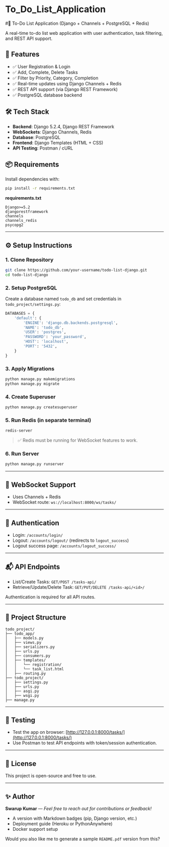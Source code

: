 # To_Do_List_Application
#📝 To-Do List Application (Django + Channels + PostgreSQL + Redis)

A real-time to-do list web application with user authentication, task filtering, and REST API support.

## 🚀 Features

- ✅ User Registration & Login
- ✅ Add, Complete, Delete Tasks
- ✅ Filter by Priority, Category, Completion
- ✅ Real-time updates using Django Channels + Redis
- ✅ REST API support (via Django REST Framework)
- ✅ PostgreSQL database backend


## 🛠️ Tech Stack

- **Backend**: Django 5.2.4, Django REST Framework
- **WebSockets**: Django Channels, Redis
- **Database**: PostgreSQL
- **Frontend**: Django Templates (HTML + CSS)
- **API Testing**: Postman / cURL


## 📦 Requirements

Install dependencies with:

```bash
pip install -r requirements.txt
````

**requirements.txt**

```text
Django>=5.2
djangorestframework
channels
channels_redis
psycopg2
```

---

## ⚙️ Setup Instructions

### 1. Clone Repository

```bash
git clone https://github.com/your-username/todo-list-django.git
cd todo-list-django
```

### 2. Setup PostgreSQL

Create a database named `todo_db` and set credentials in `todo_project/settings.py`:

```python
DATABASES = {
    'default': {
        'ENGINE': 'django.db.backends.postgresql',
        'NAME': 'todo_db',
        'USER': 'postgres',
        'PASSWORD': 'your_password',
        'HOST': 'localhost',
        'PORT': '5432',
    }
}
```

### 3. Apply Migrations

```bash
python manage.py makemigrations
python manage.py migrate
```

### 4. Create Superuser

```bash
python manage.py createsuperuser
```

### 5. Run Redis (in separate terminal)

```bash
redis-server
```

> ✅ Redis must be running for WebSocket features to work.

### 6. Run Server

```bash
python manage.py runserver
```

---

## 🔌 WebSocket Support

* Uses Channels + Redis
* WebSocket route: `ws://localhost:8000/ws/tasks/`

---

## 🔐 Authentication

* Login: `/accounts/login/`
* Logout: `/accounts/logout/` (redirects to `logout_success`)
* Logout success page: `/accounts/logout_success/`

---

## 📬 API Endpoints

* List/Create Tasks: `GET/POST /tasks-api/`
* Retrieve/Update/Delete Task: `GET/PUT/DELETE /tasks-api/<id>/`

Authentication is required for all API routes.

---

## 📁 Project Structure

```
todo_project/
├── todo_app/
│   ├── models.py
│   ├── views.py
│   ├── serializers.py
│   ├── urls.py
│   ├── consumers.py
│   ├── templates/
│   │   └── registration/
│   │   └── task_list.html
│   ├── routing.py
├── todo_project/
│   ├── settings.py
│   ├── urls.py
│   ├── asgi.py
│   ├── wsgi.py
├── manage.py
```

---

## 🧪 Testing

* Test the app on browser: [http://127.0.0.1:8000/tasks/](http://127.0.0.1:8000/tasks/)
* Use Postman to test API endpoints with token/session authentication.

---

## 📜 License

This project is open-source and free to use.

---

## ✨ Author

**Swarup Kumar** — *Feel free to reach out for contributions or feedback!*
- A version with Markdown badges (pip, Django version, etc.)
- Deployment guide (Heroku or PythonAnywhere)
- Docker support setup

Would you also like me to generate a sample `README.pdf` version from this?
```

